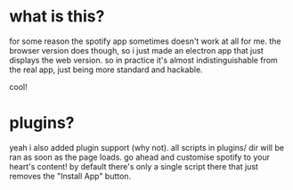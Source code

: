# what is this?

for some reason the spotify app sometimes doesn't work at all for me. the browser version does though, so i just made an electron app that just displays the web version. so in practice it's almost indistinguishable from the real app, just being more standard and hackable.

cool!

# plugins?

yeah i also added plugin support (why not). all scripts in plugins/ dir will be ran as soon as the page loads.
go ahead and customise spotify to your heart's content!
by default there's only a single script there that just removes the "Install App" button.
